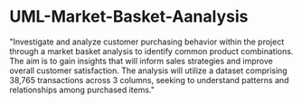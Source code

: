 # UML-Market-Basket-Aanalysis 
"Investigate and analyze customer purchasing behavior within the project through a market basket analysis to identify common product combinations. The aim is to gain insights that will inform sales strategies and improve overall customer satisfaction. The analysis will utilize a dataset comprising 38,765 transactions across 3 columns, seeking to understand patterns and relationships among purchased items."
